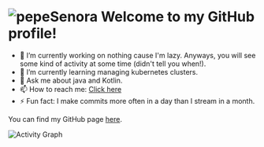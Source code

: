 # ![pepeSenora](https://cdn.betterttv.net/emote/5a85705d015fa621b3af4b35/2x) Welcome to my GitHub profile!

- 🔭 I’m currently working on nothing cause I'm lazy. Anyways, you will see some kind of activity at some time (didn't tell you when!).
- 🌱 I’m currently learning managing kubernetes clusters.<!-- 👯 I’m looking to collaborate on ...- 🤔 I’m looking for help with ...-->
- 💬 Ask me about java and Kotlin.
- 📫 How to reach me: [Click here](mailto:warriormayer@gmail.com)<!-- 😄 Pronouns: ...-->
- ⚡ Fun fact: I make commits more often in a day than I stream in a month.

You can find my GitHub page [here](https://warriorzz.github.io).

![Activity Graph](https://github-profile-summary-cards.vercel.app/api/cards/profile-details?username=warriorzz&theme=github_dark)

<!-- [![warriorzz's GitHub stats](https://github-readme-stats.vercel.app/api?username=warriorzz&theme=great-gatsby)](https://github.com/anuraghazra/github-readme-stats)

[![Top Langs](https://github-readme-stats.vercel.app/api/top-langs/?username=warriorzz&theme=dark)](https://github.com/anuraghazra/github-readme-stats)
